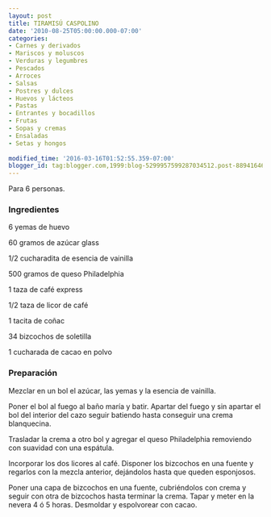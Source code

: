 ```yaml
---
layout: post
title: TIRAMISÚ CASPOLINO
date: '2010-08-25T05:00:00.000-07:00'
categories:
- Carnes y derivados
- Mariscos y moluscos
- Verduras y legumbres
- Pescados
- Arroces
- Salsas
- Postres y dulces
- Huevos y lácteos
- Pastas
- Entrantes y bocadillos
- Frutas
- Sopas y cremas
- Ensaladas
- Setas y hongos
 
modified_time: '2016-03-16T01:52:55.359-07:00'
blogger_id: tag:blogger.com,1999:blog-5299957599287034512.post-889416469327939475
---
```


Para 6 personas.

<h3>Ingredientes</h3>

6 yemas de huevo

60 gramos de azúcar glass

1/2 cucharadita de esencia de vainilla

500 gramos de queso Philadelphia

1 taza de café express

1/2 taza de licor de café

1 tacita de coñac

34 bizcochos de soletilla

1 cucharada de cacao en polvo

<h3>Preparación</h3>

Mezclar en un bol el azúcar, las yemas y la esencia de vainilla.

Poner el bol al fuego al baño maría y batir. Apartar del fuego y sin apartar el bol del interior del cazo seguir batiendo hasta conseguir una crema blanquecina.

Trasladar la crema a otro bol y agregar el queso Philadelphia removiendo con suavidad con una espátula.

Incorporar los dos licores al café. Disponer los bizcochos en una fuente y regarlos con la mezcla anterior, dejándolos hasta que queden esponjosos.

Poner una capa de bizcochos en una fuente, cubriéndolos con crema y seguir con otra de bizcochos hasta terminar la crema. Tapar y meter en la nevera 4 ó 5 horas. Desmoldar y espolvorear con cacao.

